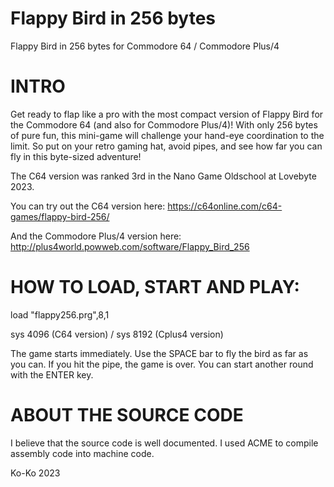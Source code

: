 # Flappy Bird in 256 bytes

Flappy Bird in 256 bytes for Commodore 64 / Commodore Plus/4

# INTRO

Get ready to flap like a pro with the most compact version of Flappy Bird  for the Commodore 64 (and also for Commodore Plus/4)! With only 256 bytes of pure fun, this mini-game will challenge your hand-eye coordination to the limit. So put on your retro gaming hat, avoid pipes, and see how far you can fly in this byte-sized adventure!

The C64 version was ranked 3rd in the Nano Game Oldschool at Lovebyte 2023.

You can try out the C64 version here:
https://c64online.com/c64-games/flappy-bird-256/

And the Commodore Plus/4 version here:
http://plus4world.powweb.com/software/Flappy_Bird_256


# HOW TO LOAD, START AND PLAY:

load "flappy256.prg",8,1

sys 4096 (C64 version) / sys 8192 (Cplus4 version)


The game starts immediately.  Use the SPACE bar to fly the bird as far as you can. If you hit the pipe, the game is over. You can start another round with the ENTER key.


# ABOUT THE SOURCE CODE

I believe that the source code is well documented. I used ACME to compile assembly code into machine code.

Ko-Ko
2023
